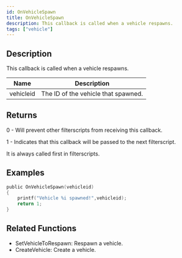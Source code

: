 ```yaml
---
id: OnVehicleSpawn
title: OnVehicleSpawn
description: This callback is called when a vehicle respawns.
tags: ["vehicle"]
---
```


## Description

This callback is called when a vehicle respawns.

| Name      | Description                         |
| --------- | ----------------------------------- |
| vehicleid | The ID of the vehicle that spawned. |

## Returns

0 - Will prevent other filterscripts from receiving this callback.

1 - Indicates that this callback will be passed to the next filterscript.

It is always called first in filterscripts.

## Examples

```c
public OnVehicleSpawn(vehicleid)
{
    printf("Vehicle %i spawned!",vehicleid);
    return 1;
}
```

## Related Functions

- SetVehicleToRespawn: Respawn a vehicle.
- CreateVehicle: Create a vehicle.

